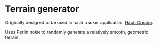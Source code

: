 # Terrain generator
Originally designed to be used in habit tracker application: [Habit Creator](https://github.com/Azer7/HabitCreator).

Uses Perlin noise to randomly generate a relatively smooth, geometric terrain. 
